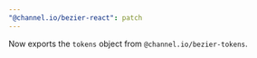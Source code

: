 ```yaml
---
"@channel.io/bezier-react": patch
---
```


Now exports the `tokens` object from `@channel.io/bezier-tokens`.
